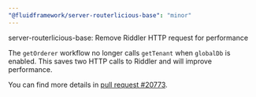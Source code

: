 ```yaml
---
"@fluidframework/server-routerlicious-base": "minor"
---
```


server-routerlicious-base: Remove Riddler HTTP request for performance

The `getOrderer` workflow no longer calls `getTenant` when `globalDb` is enabled. This saves two HTTP calls to Riddler
and will improve performance.

You can find more details in [pull request #20773](https://github.com/microsoft/FluidFramework/pull/20773).
